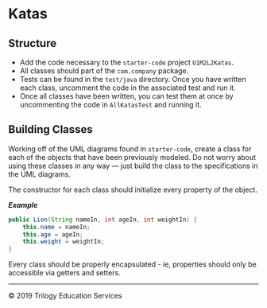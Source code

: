 # Katas

## Structure

- Add the code necessary to the `starter-code` project `U1M2L2Katas`.
- All classes should part of the `com.company` package.
- Tests can be found in the `test/java` directory. Once you have written each class, uncomment the code in the associated test and run it.
- Once all classes have been written, you can test them at once by uncommenting the code in `AllKatasTest` and running it.

## Building Classes

Working off of the UML diagrams found in `starter-code`, create a class for each of the objects that have been previously modeled. Do not worry about using these classes in any way — just build the class to the specifications in the UML diagrams.

The constructor for each class should initialize every property of the object.

_**Example**_
```java
public Lion(String nameIn, int ageIn, int weightIn) {
    this.name = nameIn;
    this.age = ageIn;
    this.weight = weightIn;
}
```

Every class should be properly encapsulated - ie, properties should only be accessible via getters and setters.

---
© 2019 Trilogy Education Services

